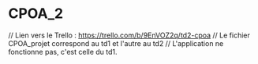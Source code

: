 # CPOA_2

// Lien vers le Trello : https://trello.com/b/9EnVOZ2q/td2-cpoa
// Le fichier CPOA_projet correspond au td1 et l'autre au td2
// L'application ne fonctionne pas, c'est celle du td1.
